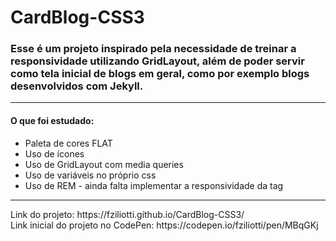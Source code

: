 # CardBlog-CSS3
### Esse é um projeto inspirado pela necessidade de treinar a responsividade utilizando GridLayout, além de poder servir como tela inicial de blogs em geral, como por exemplo blogs desenvolvidos com Jekyll.
<hr>
<h4>O que foi estudado: </h4>

- Paleta de cores FLAT
- Uso de ícones
- Uso de GridLayout com media queries
- Uso de variáveis no próprio css
- Uso de REM - ainda falta implementar a responsividade da tag <html>
<hr>
Link do projeto: https://fziliotti.github.io/CardBlog-CSS3/ <br>
Link inicial do projeto no CodePen: https://codepen.io/fziliotti/pen/MBqGKj

